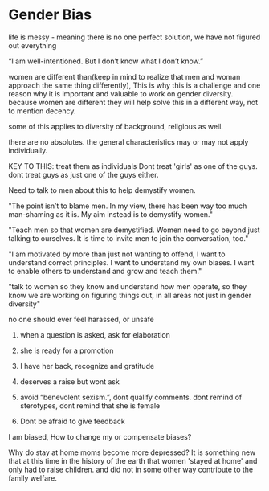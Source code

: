 # Gender Bias

life is messy - meaning there is no one perfect solution, we have not figured out everything

“I am well-intentioned. But I don’t know what I don’t know.”

women are different than(keep in mind to realize that men and woman approach the same thing differently), This is why this is a challenge and one reason why it is important and valuable to work on gender diversity. because women are different they will help solve this in a different way, not to mention decency.

some of this applies to diversity of background, religious as well.

there are no absolutes. the general characteristics may or may not apply individually.

KEY TO THIS: treat them as individuals
Dont treat 'girls' as one of the guys. dont treat guys as just one of the guys either.

Need to talk to men about this to help demystify women.

"The point isn’t to blame men. In my view, there has been way too much man-shaming as it is. My aim instead is to demystify women."

"Teach men so that women are demystified. Women need to go beyond just talking to ourselves. It is time to invite men to join the conversation, too."

"I am motivated by more than just not wanting to offend, I want to understand correct principles. I want to understand my own biases. I want to enable others to understand and grow and teach them."


"talk to women so they know and understand how men operate, so they know we are working on figuring things out, in all areas not just in gender diversity"

no one should ever feel harassed, or unsafe


1) when a question is asked, ask for elaboration

2) she is ready for a promotion

3) I have her back, recognize and gratitude

4) deserves a raise but wont ask

5) avoid “benevolent sexism.”, dont qualify comments.
dont remind of sterotypes, dont remind that she is female

6) Dont be afraid to give feedback

I am biased, How to change my or compensate biases?


Why do stay at home moms become more depressed? It is something new that at this time in the history of the earth that women 'stayed at home' and only had to raise children. and did not in some other way contribute to the family welfare.
